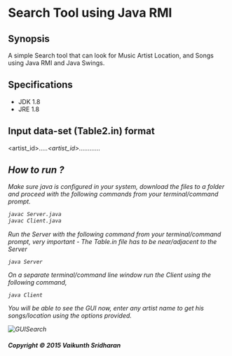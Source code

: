 # Search Tool using Java RMI 
## Synopsis
A simple Search tool that can look for Music Artist Location, and Songs using Java RMI and Java Swings.  
## Specifications
+ JDK 1.8 
+ JRE 1.8 
## Input data-set (Table2.in) format 
<artistname><SEP><artist_id><I>.....<artist_id><SEP><location><I>......<location><SEP><song><I>......<song>
## How to run ? 
Make sure java is configured in your system, download the files to a folder and proceed with the following commands from your terminal/command prompt.
~~~~sh
javac Server.java
javac Client.java
~~~~
Run the Server with the following command from your terminal/command prompt, very important - The Table.in file has to be near/adjacent to the Server
~~~~
java Server
~~~~
On a separate terminal/command line window run the Client using the following command,
~~~~
java Client
~~~~
You will be able to see the GUI now, enter any artist name to get his songs/location using the options provided. 

![GUISearch](https://bytebucket.org/vaikunthsridharan/search-tool-rmi/raw/4c04d27d42b72894b0dfcb68c2eae8b51e3d996e/images/GUI.png?token=2681f32c3740251234c971cbb280af4ee9b02e7b)


##### Copyright © 2015 Vaikunth Sridharan